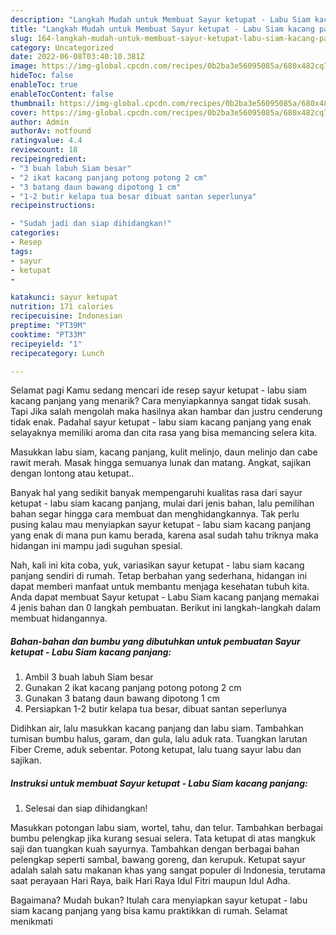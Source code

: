 ```yaml
---
description: "Langkah Mudah untuk Membuat Sayur ketupat - Labu Siam kacang panjang yang Lezat, Buat Buka Puasa}"
title: "Langkah Mudah untuk Membuat Sayur ketupat - Labu Siam kacang panjang yang Lezat, Buat Buka Puasa}"
slug: 164-langkah-mudah-untuk-membuat-sayur-ketupat-labu-siam-kacang-panjang-yang-lezat-buat-buka-puasa
category: Uncategorized
date: 2022-06-08T03:40:10.381Z
image: https://img-global.cpcdn.com/recipes/0b2ba3e56095085a/680x482cq70/sayur-ketupat-labu-siam-kacang-panjang-foto-resep-utama.jpg
hideToc: false
enableToc: true
enableTocContent: false
thumbnail: https://img-global.cpcdn.com/recipes/0b2ba3e56095085a/680x482cq70/sayur-ketupat-labu-siam-kacang-panjang-foto-resep-utama.jpg
cover: https://img-global.cpcdn.com/recipes/0b2ba3e56095085a/680x482cq70/sayur-ketupat-labu-siam-kacang-panjang-foto-resep-utama.jpg
author: Admin
authorAv: notfound
ratingvalue: 4.4
reviewcount: 18
recipeingredient:
- "3 buah labuh Siam besar"
- "2 ikat kacang panjang potong potong 2 cm"
- "3 batang daun bawang dipotong 1 cm"
- "1-2 butir kelapa tua besar dibuat santan seperlunya"
recipeinstructions:

- "Sudah jadi dan siap dihidangkan!"
categories:
- Resep
tags:
- sayur
- ketupat
- 

katakunci: sayur ketupat  
nutrition: 171 calories
recipecuisine: Indonesian
preptime: "PT39M"
cooktime: "PT33M"
recipeyield: "1"
recipecategory: Lunch

---
```



Selamat pagi Kamu sedang mencari ide resep sayur ketupat - labu siam kacang panjang yang menarik? Cara menyiapkannya sangat tidak susah. Tapi Jika salah mengolah maka hasilnya akan hambar dan justru cenderung tidak enak. Padahal sayur ketupat - labu siam kacang panjang yang enak selayaknya memiliki aroma dan cita rasa yang bisa memancing selera kita.


Masukkan labu siam, kacang panjang, kulit melinjo, daun melinjo dan cabe rawit merah. Masak hingga semuanya lunak dan matang. Angkat, sajikan dengan lontong atau ketupat..

Banyak hal yang sedikit banyak mempengaruhi kualitas rasa dari sayur ketupat - labu siam kacang panjang, mulai dari jenis bahan, lalu pemilihan bahan segar hingga cara membuat dan menghidangkannya. Tak perlu pusing kalau mau menyiapkan sayur ketupat - labu siam kacang panjang yang enak di mana pun kamu berada, karena asal sudah tahu triknya maka hidangan ini mampu jadi suguhan spesial.


Nah, kali ini kita coba, yuk, variasikan sayur ketupat - labu siam kacang panjang sendiri di rumah. Tetap berbahan yang sederhana, hidangan ini dapat memberi manfaat untuk membantu menjaga kesehatan tubuh kita. Anda dapat membuat Sayur ketupat - Labu Siam kacang panjang memakai 4 jenis bahan dan 0 langkah pembuatan. Berikut ini langkah-langkah dalam membuat hidangannya.

<!--inarticleads1-->

##### Bahan-bahan dan bumbu yang dibutuhkan untuk pembuatan Sayur ketupat - Labu Siam kacang panjang:

1. Ambil 3 buah labuh Siam besar
1. Gunakan 2 ikat kacang panjang potong potong 2 cm
1. Gunakan 3 batang daun bawang dipotong 1 cm
1. Persiapkan 1-2 butir kelapa tua besar, dibuat santan seperlunya


Didihkan air, lalu masukkan kacang panjang dan labu siam. Tambahkan tumisan bumbu halus, garam, dan gula, lalu aduk rata. Tuangkan larutan Fiber Creme, aduk sebentar. Potong ketupat, lalu tuang sayur labu dan sajikan. 

<!--inarticleads2-->

##### Instruksi untuk membuat Sayur ketupat - Labu Siam kacang panjang:


1. Selesai dan siap dihidangkan!

Masukkan potongan labu siam, wortel, tahu, dan telur. Tambahkan berbagai bumbu pelengkap jika kurang sesuai selera. Tata ketupat di atas mangkuk saji dan tuangkan kuah sayurnya. Tambahkan dengan berbagai bahan pelengkap seperti sambal, bawang goreng, dan kerupuk. Ketupat sayur adalah salah satu makanan khas yang sangat populer di Indonesia, terutama saat perayaan Hari Raya, baik Hari Raya Idul Fitri maupun Idul Adha. 

Bagaimana? Mudah bukan? Itulah cara menyiapkan sayur ketupat - labu siam kacang panjang yang bisa kamu praktikkan di rumah. Selamat menikmati
